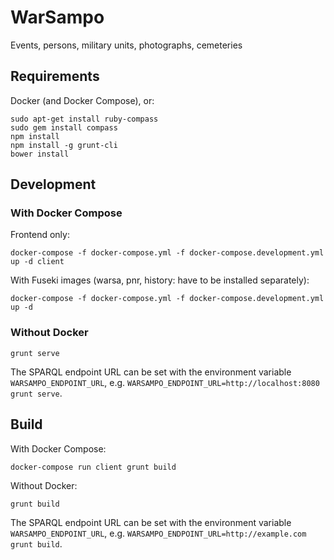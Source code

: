 # WarSampo

Events, persons, military units, photographs, cemeteries

## Requirements

Docker (and Docker Compose), or:

    sudo apt-get install ruby-compass
    sudo gem install compass
    npm install
    npm install -g grunt-cli
    bower install

## Development

### With Docker Compose

Frontend only:

`docker-compose -f docker-compose.yml -f docker-compose.development.yml up -d client`

With Fuseki images (warsa, pnr, history: have to be installed separately):

`docker-compose -f docker-compose.yml -f docker-compose.development.yml up -d`

### Without Docker

`grunt serve`

The SPARQL endpoint URL can be set with the environment variable `WARSAMPO_ENDPOINT_URL`,
e.g. `WARSAMPO_ENDPOINT_URL=http://localhost:8080 grunt serve`.

## Build

With Docker Compose:

`docker-compose run client grunt build`

Without Docker:

`grunt build`

The SPARQL endpoint URL can be set with the environment variable `WARSAMPO_ENDPOINT_URL`,
e.g. `WARSAMPO_ENDPOINT_URL=http://example.com grunt build`.
